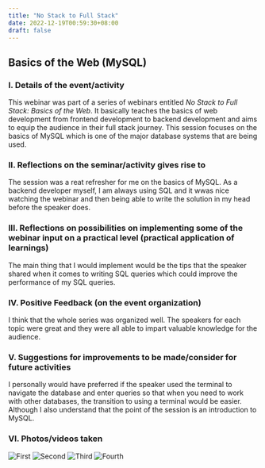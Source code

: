 ```yaml
---
title: "No Stack to Full Stack"
date: 2022-12-19T00:59:30+08:00
draft: false
---
```


## Basics of the Web (MySQL)

### I. Details of the event/activity
This webinar was part of a series of webinars entitled _No Stack to Full Stack: Basics of the Web_. It basically teaches the basics of web development from frontend development to backend development and aims to equip the audience in their full stack journey. This session focuses on the basics of MySQL which is one of the major database systems that are being used.

### II. Reflections on the seminar/activity gives rise to
The session was a reat refresher for me on the basics of MySQL. As a backend developer myself, I am always using SQL and it wwas nice watching the webinar and then being able to write the solution in my head before the speaker does. 

### III. Reflections on possibilities on implementing some of the webinar input on a practical level (practical application of learnings)
The main thing that I would implement would be the tips that the speaker shared when it comes to writing SQL queries which could improve the performance of my SQL queries.

### IV. Positive Feedback (on the event organization)
I think that the whole series was organized well. The speakers for each topic were great and they were all able to impart valuable knowledge for the audience.

### V. Suggestions for improvements to be made/consider for future activities
I personally would have preferred if the speaker used the terminal to navigate the database and enter queries so that when you need to work with other databases, the transition to using a terminal would be easier. Although I also understand that the point of the session is an introduction to MySQL.

### VI. Photos/videos taken
![First](/seminars-educational-trips/posts/no-stack-full-stack/images/1.png "First")
![Second](/seminars-educational-trips/posts/no-stack-full-stack/images/6.png "Second")
![Third](/seminars-educational-trips/posts/no-stack-full-stack/images/8.png "Third")
![Fourth](/seminars-educational-trips/posts/no-stack-full-stack/images/cert.png "Fourth")